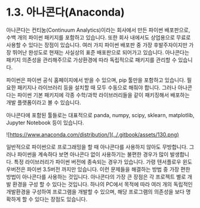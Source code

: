 # 1.3.    아나콘다\(Anaconda\)


  
아나콘다는 컨티눔\(Continuum Analytics\)이라는 회사에서 만든 파이썬 배포판으로, 수백 개의 파이썬 패키지를 포함하고 있습니다. 또한 회사 내에서도 상업용으로 무료로 사용할 수 있다는 장점이 있습니다. 여러 가지 파이썬 배포판 중 가장 후발주자이지만 가장 뛰어난 완성도로 현재는 사실상의 표준 배포판으로 되어가고 있습니다. 아나콘다는 패키지 의존성을 관리해주므로 가상환경에 따라 독립적으로 패키지를 관리할 수 있습니다.

파이썬은 파이썬 공식 홈페이지에서 받을 수 있으며, pip 툴만을 포함하고 있습니다. 필요한 패키지나 라이브러리 등을 설치할 때 모두 수동으로 해줘야 합니다. 그러나 아나콘다는 파이썬 기본 패키지에 각종 수학/과학 라이브러리들을 같이 패키징해서 배포하는 개발 플랫폼이라고 볼 수 있습니다.

아나콘다에 포함된 툴들로는 대표적으로 panda, numpy, scipy, sklearn, matplotlib, Jupyter Notebook 등이 있습니다.

![https://www.anaconda.com/distribution/](../.gitbook/assets/130.png)

일반적으로 파이썬으로 프로그래밍을 할 때 아나콘다를 사용하지 않아도 무방합니다. 그러나 파이썬을 계속하다 보면 아나콘다 없이 사용하기는 불편한 경우가 많이 발생합니다. 특정 라이브러리가 파이썬 버전에 종속되는 경우가 있습니다. 가령 텐서플로우 윈도우버전은 파이썬 3.5버전 까지만 있습니다. 이런 문제들을 해결하는 방법 중 가장 편한 방법이 아나콘다를 사용하는 것입니다. 아나콘다의 가장 큰 장점은 각 프로젝트 별로 개발 환경을 구성 할 수 있다는 것입니다. 하나의 PC에서 목적에 따라 여러 개의 독립적인 개발환경을 구성하여 프로그램을 개발할 수 있으며, 해당 프로그램의 의존성을 보다 명확하게 할 수 있다는 장점도 있습니다.

